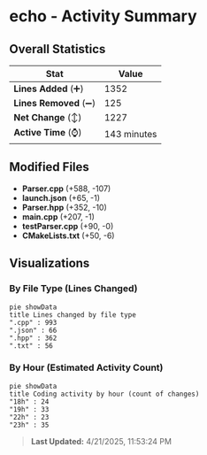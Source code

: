 # echo - Activity Summary 

## Overall Statistics

| Stat                   | Value                                                             |
| ---------------------- | ----------------------------------------------------------------- |
| **Lines Added** (➕)   | 1352                                          |
| **Lines Removed** (➖) | 125                                        |
| **Net Change** (↕)    | 1227                |
| **Active Time** (⌚)   | 143 minutes |


## Modified Files
- **Parser.cpp** (+588, -107)
- **launch.json** (+65, -1)
- **Parser.hpp** (+352, -10)
- **main.cpp** (+207, -1)
- **testParser.cpp** (+90, -0)
- **CMakeLists.txt** (+50, -6)

## Visualizations

### By File Type (Lines Changed)

```mermaid
pie showData
title Lines changed by file type
".cpp" : 993
".json" : 66
".hpp" : 362
".txt" : 56
```

### By Hour (Estimated Activity Count)

```mermaid
pie showData
title Coding activity by hour (count of changes)
"18h" : 24
"19h" : 33
"22h" : 23
"23h" : 35
```


> **Last Updated:** 4/21/2025, 11:53:24 PM